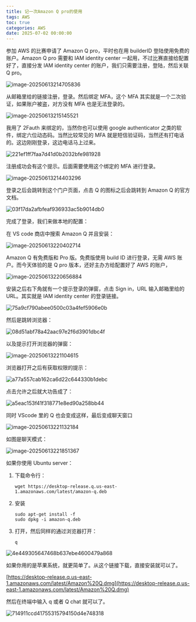 ```yaml
---
title: 记一次Amazon Q pro的使用
tags: AWS
toc: true
categories: AWS
date: 2025-07-02 00:00:00
---
```


参加 AWS 的比赛申请了 Amazon Q pro，平时也在用 builderID 登陆使用免费的账户。Amazon Q pro 需要和 IAM identity center 一起用，不过比赛直接给配置好了，直接分发 IAM identity center 的账户，我们只需要注册，登陆，然后关联 Q pro。

![image-20250613214705836](https://raw.githubusercontent.com/cloudsmithy/picgo-imh/master/image-20250613214705836.png)

从邮箱里给的链接注册，登录。然后绑定 MFA，这个 MFA 其实就是一个二次验证，如果账户被盗，对方没有 MFA 也是无法登录的。

![image-20250613215145521](https://raw.githubusercontent.com/cloudsmithy/picgo-imh/master/image-20250613215145521.png)

我用了 2Fauth 来绑定的，当然你也可以使用 google authenticator 之类的软件，绑定六位动态码。当然比较常见的 MFA 就是短信验证码，当然还有打电话的。这边刚刚登录，这边电话马上过来。

![221ef1ff7faa7d41d0b2032bfe981928](https://raw.githubusercontent.com/cloudsmithy/picgo-imh/master/221ef1ff7faa7d41d0b2032bfe981928.png)

注册成功会有这个提示。后面需要使用这个绑定的 MFA 进行登录。

![image-20250613214403296](https://raw.githubusercontent.com/cloudsmithy/picgo-imh/master/image-20250613214403296.png)

登录之后会跳转到这个门户页面，点击 Q 的图标之后会跳转到 Amazon Q 的官方文档。

![03f17da2afbfeaf936933ac5b9014db0](https://raw.githubusercontent.com/cloudsmithy/picgo-imh/master/03f17da2afbfeaf936933ac5b9014db0.jpg)

完成了登录，我们来做本地的配置：

在 VS code 商店中搜索 Amazon Q 并且安装：

![image-20250613220402714](https://raw.githubusercontent.com/cloudsmithy/picgo-imh/master/image-20250613220402714.png)

Amazon Q 有免费版和 Pro 版。免费版使用 build ID 进行登录，无需 AWS 账户。而今天体验的是 Q pro 版本，还好主办方给配置好了 AWS 的账户，

![image-20250613220656884](https://raw.githubusercontent.com/cloudsmithy/picgo-imh/master/image-20250613220656884.png)

安装之后右下角就有一个提示登录的弹窗，点击 Sign in，URL 输入邮箱里给的 URL。其实就是 IAM identity center 的登录链接。

![75a9cf790abee0500c03a4fef5906e0b](https://raw.githubusercontent.com/cloudsmithy/picgo-imh/master/75a9cf790abee0500c03a4fef5906e0b.png)

然后是跳转浏览器：

![08d51abf78a42aac97e2f6d3901dbc4f](https://raw.githubusercontent.com/cloudsmithy/picgo-imh/master/08d51abf78a42aac97e2f6d3901dbc4f.png)

以及提示打开浏览器的弹窗：

![image-20250613221104615](https://raw.githubusercontent.com/cloudsmithy/picgo-imh/master/image-20250613221104615.png)

浏览器打开之后有获取权限的提示：

![a77a557cab162ca6d22c644330b1debc](https://raw.githubusercontent.com/cloudsmithy/picgo-imh/master/a77a557cab162ca6d22c644330b1debc.png)

点击允许之后就大功告成了：

![a5eac153f41f318771e8ed90a258bb44](https://raw.githubusercontent.com/cloudsmithy/picgo-imh/master/a5eac153f41f318771e8ed90a258bb44.png)

同时 VScode 里的 Q 也会变成这样，最后变成聊天窗口

![image-20250613221132184](https://raw.githubusercontent.com/cloudsmithy/picgo-imh/master/image-20250613221132184.png)

如图是聊天模式：

![image-20250613221851367](https://raw.githubusercontent.com/cloudsmithy/picgo-imh/master/image-20250613221851367.png)

如果你使用 Ubuntu server：

1. 下载命令行：

   ```
   wget https://desktop-release.q.us-east-1.amazonaws.com/latest/amazon-q.deb
   ```

2. 安装

   ```
   sudo apt-get install -f
   sudo dpkg -i amazon-q.deb
   ```

3. 打开，然后同样的通过浏览器打开：

   ```
   q
   ```

![4e449305647468b637ebe4600479a868](https://raw.githubusercontent.com/cloudsmithy/picgo-imh/master/4e449305647468b637ebe4600479a868.png)

如果你用的是苹果系统，就更简单了。从这个链接下载，直接安装就可以了。

[https://desktop-release.q.us-east-1.amazonaws.com/latest/Amazon%20Q.dmg](https://desktop-release.q.us-east-1.amazonaws.com/latest/Amazon%20Q.dmg)

然后在终端中输入 q 或者 Q chat 就可以了。

![714911ccd41755315794150d4e748318](https://raw.githubusercontent.com/cloudsmithy/picgo-imh/master/714911ccd41755315794150d4e748318.png)
